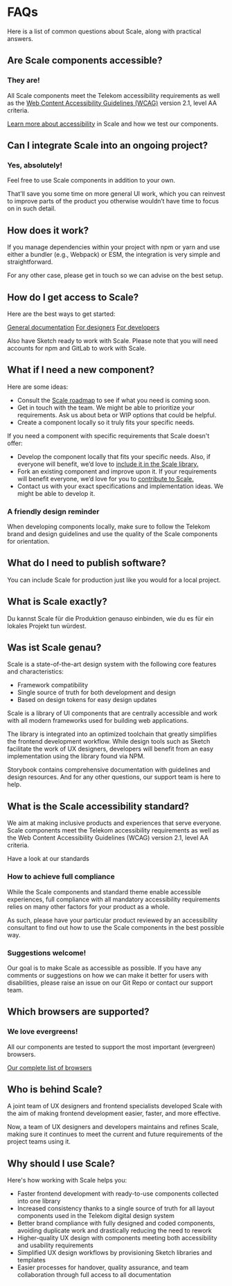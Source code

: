 # FAQs

Here is a list of common questions about Scale, along with practical answers.

## Are Scale components accessible?

### They are!

All Scale components meet the Telekom accessibility requirements as well as the [Web Content Accessibility Guidelines (WCAG)](https://www.w3.org/TR/WCAG21/) version 2.1, level AA criteria.

[Learn more about accessibility](./scale/?path=/story/scale-for-developers-accessibility--page) in Scale and how we test our components.

## Can I integrate Scale into an ongoing project?

### Yes, absolutely!

Feel free to use Scale components in addition to your own.

That'll save you some time on more general UI work, which you can reinvest to improve parts of the product you otherwise wouldn’t have time to focus on in such detail.

## How does it work?

If you manage dependencies within your project with npm or yarn and use either a bundler (e.g., Webpack) or ESM, the integration is very simple and straightforward.

For any other case, please get in touch so we can advise on the best setup.

## How do I get access to Scale?

Here are the best ways to get started:

[General documentation](./scale/?path=/story/scale-design-system--page)
[For designers](./scale/?path=/story/scale-for-designers-getting-started--page)
[For developers](./scale/?path=/story/scale-for-developers-setup--page)

Also have Sketch ready to work with Scale.
Please note that you will need accounts for npm and GitLab to work with Scale.

## What if I need a new component?

Here are some ideas:

* Consult the [Scale roadmap](https://github.com/telekom/scale) to see if what you need is coming soon.
* Get in touch with the team. We might be able to prioritize your requirements. Ask us about beta or WIP options that could be helpful.
* Create a component locally so it truly fits your specific needs.

If you need a component with specific requirements that Scale doesn't offer:

* Develop the component locally that fits your specific needs. Also, if everyone will benefit, we’d love to [include it in the Scale library.](https://www.brand-design.telekom.com/scale/?path=/story/community-contributing-to-scale--page)
* Fork an existing component and improve upon it. If your requirements will benefit everyone, we’d love for you to [contribute to Scale.](https://www.brand-design.telekom.com/scale/?path=/story/community-contributing-to-scale--page)
* Contact us with your exact specifications and implementation ideas. We might be able to develop it.

### A friendly design reminder

When developing components locally, make sure to follow the Telekom brand and design guidelines and use the quality of the Scale components for orientation.

## What do I need to publish software?

You can include Scale for production just like you would for a local project.

## What is Scale exactly?

Du kannst Scale für die Produktion genauso einbinden, wie du es für ein lokales Projekt tun würdest.

## Was ist Scale genau?

Scale is a state-of-the-art design system with the following core features and characteristics:

* Framework compatibility
* Single source of truth for both development and design
* Based on design tokens for easy design updates 

Scale is a library of UI components that are centrally accessible and work with all modern frameworks used for building web applications.

The library is integrated into an optimized toolchain that greatly simplifies the frontend development workflow. While design tools such as Sketch facilitate the work of UX designers, developers will benefit from an easy implementation using the library found via NPM.

Storybook contains comprehensive documentation with guidelines and design resources. And for any other questions, our support team is here to help.

## What is the Scale accessibility standard?

We aim at making inclusive products and experiences that serve everyone.
Scale components meet the Telekom accessibility requirements as well as the Web Content Accessibility Guidelines (WCAG) version 2.1, level AA criteria.

Have a look at our standards

### How to achieve full compliance

While the Scale components and standard theme enable accessible experiences, full compliance with all mandatory accessibility requirements relies on many other factors for your product as a whole.

As such, please have your particular product reviewed by an accessibility consultant to find out how to use the Scale components in the best possible way.

### Suggestions welcome!

Our goal is to make Scale as accessible as possible. If you have any comments or suggestions on how we can make it better for users with disabilities, please raise an issue on our Git Repo or contact our support team.

## Which browsers are supported?

### We love evergreens!
All our components are tested to support the most important (evergreen) browsers.

[Our complete list of browsers](./?path=/story/scale-for-developers-browser-support--page)

## Who is behind Scale?

A joint team of UX designers and frontend specialists developed Scale with the aim of making frontend development easier, faster, and more effective.

Now, a team of UX designers and developers maintains and refines Scale, making sure it continues to meet the current and future requirements of the project teams using it.

## Why should I use Scale?

Here's how working with Scale helps you:

* Faster frontend development with ready-to-use components collected into one library
* Increased consistency thanks to a single source of truth for all layout components used in the Telekom digital design system
* Better brand compliance with fully designed and coded components, avoiding duplicate work and drastically reducing the need to rework
* Higher-quality UX design with components meeting both accessibility and usability requirements
* Simplified UX design workflows by provisioning Sketch libraries and templates
* Easier processes for handover, quality assurance, and team collaboration through full access to all documentation